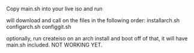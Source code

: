 Copy main.sh into your live iso and run

will download and call on the files in the following order:
installarch.sh
configarch.sh
configgit.sh

optionally, run createiso on an arch install and boot off of that, it will have main.sh included. NOT WORKING YET.